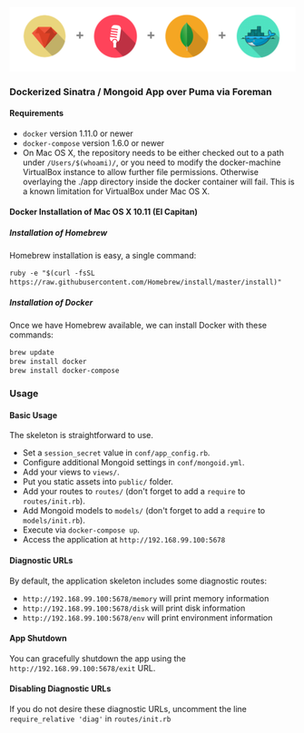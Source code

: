 ![Repository Logo](site-banner.png)
### Dockerized Sinatra / Mongoid App over Puma via Foreman

#### Requirements
* `docker` version 1.11.0 or newer
* `docker-compose` version 1.6.0 or newer
* On Mac OS X, the repository needs to be either checked out to a path under `/Users/$(whoami)/`, or you need to modify the docker-machine VirtualBox instance to allow further file permissions. Otherwise overlaying the ./app directory inside the docker container will fail. This is a known limitation for VirtualBox under Mac OS X.

#### Docker Installation of Mac OS X 10.11 (El Capitan)

##### Installation of Homebrew
Homebrew installation is easy, a single command:
```
ruby -e "$(curl -fsSL https://raw.githubusercontent.com/Homebrew/install/master/install)"
```

##### Installation of Docker
Once we have Homebrew available, we can install Docker with these commands:
```
brew update
brew install docker
brew install docker-compose
```

### Usage

#### Basic Usage
The skeleton is straightforward to use.

* Set a `session_secret` value in `conf/app_config.rb`.
* Configure additional Mongoid settings in `conf/mongoid.yml`.
* Add your views to `views/`.
* Put you static assets into `public/` folder.
* Add your routes to `routes/` (don't forget to add a `require` to `routes/init.rb`).
* Add Mongoid models to `models/` (don't forget to add a `require` to `models/init.rb`).
* Execute via `docker-compose up`.
* Access the application at `http://192.168.99.100:5678`

#### Diagnostic URLs
By default, the application skeleton includes some diagnostic routes:
* `http://192.168.99.100:5678/memory` will print memory information
* `http://192.168.99.100:5678/disk` will print disk information
* `http://192.168.99.100:5678/env` will print environment information

#### App Shutdown
You can gracefully shutdown the app using the `http://192.168.99.100:5678/exit` URL.

#### Disabling Diagnostic URLs
If you do not desire these diagnostic URLs, uncomment the line `require_relative 'diag'` in `routes/init.rb`
